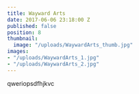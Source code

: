 ```yaml
---
title: Wayward Arts
date: 2017-06-06 23:18:00 Z
published: false
position: 8
thumbnail:
  image: "/uploads/WaywardArts_thumb.jpg"
images:
- "/uploads/WaywardArts_1.jpg"
- "/uploads/WaywardArts_2.jpg"
---
```


qweriopsdfhjkvc